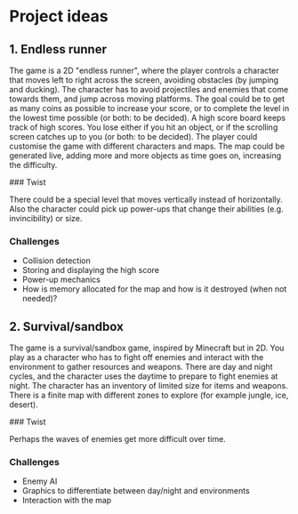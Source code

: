 # Project ideas 

## 1. Endless runner

The game is a 2D "endless runner", where the player controls a character that moves left to right across the screen, avoiding obstacles (by jumping and ducking). The character has to avoid projectiles and enemies that come towards them, and jump across moving platforms. The goal could be to get as many coins as possible to increase your score, or to complete the level in the lowest time possible (or both: to be decided). A high score board keeps track of high scores. You lose either if you hit an object, or if the scrolling screen catches up to you (or both: to be decided). The player could customise the game with different characters and maps. The map could be generated live, adding more and more objects as time goes on, increasing the difficulty. 

### Twist

There could be a special level that moves vertically instead of horizontally. Also the character could pick up power-ups that change their abilities (e.g. invincibility) or size. 

### Challenges

- Collision detection
- Storing and displaying the high score
- Power-up mechanics 
- How is memory allocated for the map and how is it destroyed (when not needed)?


## 2. Survival/sandbox  

The game is a survival/sandbox game, inspired by Minecraft but in 2D. You play as a character who has to fight off enemies and interact with the environment to gather resources and weapons. There are day and night cycles, and the character uses the daytime to prepare to fight enemies at night. The character has an inventory of limited size for items and weapons. There is a finite map with different zones to explore (for example jungle, ice, desert).  

### Twist

Perhaps the waves of enemies get more difficult over time.

### Challenges

- Enemy AI
- Graphics to differentiate between day/night and environments 
- Interaction with the map 
